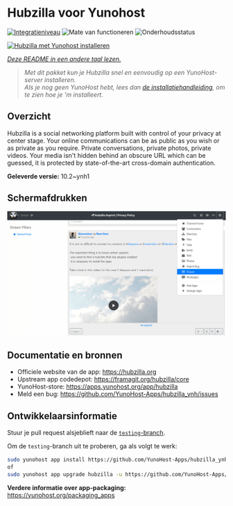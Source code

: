 <!--
NB: Deze README is automatisch gegenereerd door <https://github.com/YunoHost/apps/tree/master/tools/readme_generator>
Hij mag NIET handmatig aangepast worden.
-->

# Hubzilla voor Yunohost

[![Integratieniveau](https://apps.yunohost.org/badge/integration/hubzilla)](https://ci-apps.yunohost.org/ci/apps/hubzilla/)
![Mate van functioneren](https://apps.yunohost.org/badge/state/hubzilla)
![Onderhoudsstatus](https://apps.yunohost.org/badge/maintained/hubzilla)

[![Hubzilla met Yunohost installeren](https://install-app.yunohost.org/install-with-yunohost.svg)](https://install-app.yunohost.org/?app=hubzilla)

*[Deze README in een andere taal lezen.](./ALL_README.md)*

> *Met dit pakket kun je Hubzilla snel en eenvoudig op een YunoHost-server installeren.*  
> *Als je nog geen YunoHost hebt, lees dan [de installatiehandleiding](https://yunohost.org/install), om te zien hoe je 'm installeert.*

## Overzicht

Hubzilla is a social networking platform built with control of your privacy at center stage. Your online communications can be as public as you wish or as private as you require. Private conversations, private photos, private videos. Your media isn't hidden behind an obscure URL which can be guessed, it is protected by state-of-the-art cross-domain authentication.


**Geleverde versie:** 10.2~ynh1

## Schermafdrukken

![Schermafdrukken van Hubzilla](./doc/screenshots/hubzilla-1.png)

## Documentatie en bronnen

- Officiele website van de app: <https://hubzilla.org>
- Upstream app codedepot: <https://framagit.org/hubzilla/core>
- YunoHost-store: <https://apps.yunohost.org/app/hubzilla>
- Meld een bug: <https://github.com/YunoHost-Apps/hubzilla_ynh/issues>

## Ontwikkelaarsinformatie

Stuur je pull request alsjeblieft naar de [`testing`-branch](https://github.com/YunoHost-Apps/hubzilla_ynh/tree/testing).

Om de `testing`-branch uit te proberen, ga als volgt te werk:

```bash
sudo yunohost app install https://github.com/YunoHost-Apps/hubzilla_ynh/tree/testing --debug
of
sudo yunohost app upgrade hubzilla -u https://github.com/YunoHost-Apps/hubzilla_ynh/tree/testing --debug
```

**Verdere informatie over app-packaging:** <https://yunohost.org/packaging_apps>
